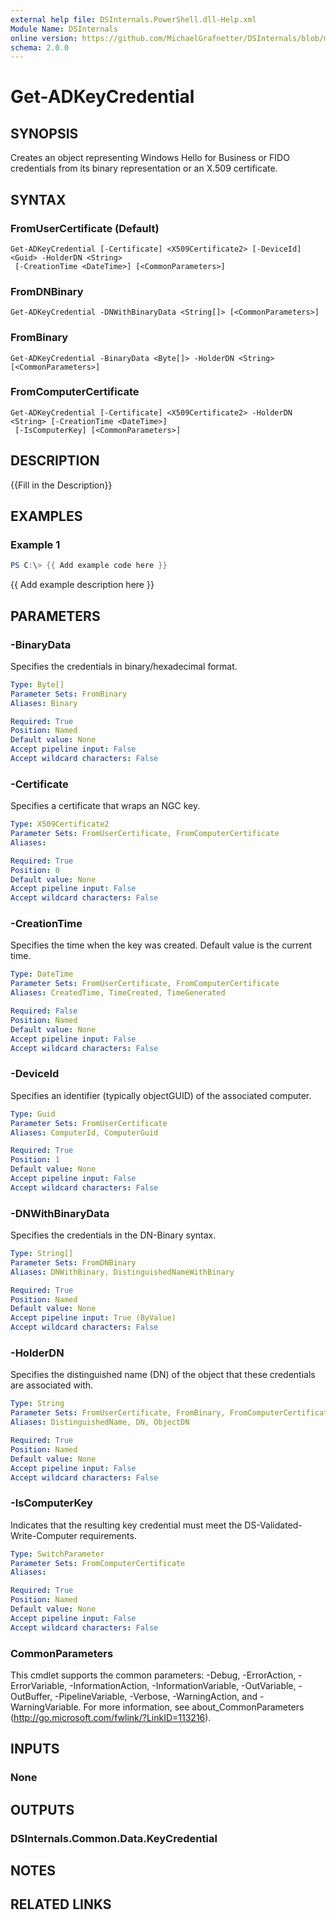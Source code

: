```yaml
---
external help file: DSInternals.PowerShell.dll-Help.xml
Module Name: DSInternals
online version: https://github.com/MichaelGrafnetter/DSInternals/blob/master/Documentation/PowerShell/Get-ADKeyCredential.md
schema: 2.0.0
---
```


# Get-ADKeyCredential

## SYNOPSIS
Creates an object representing Windows Hello for Business or FIDO credentials from its binary representation or an X.509 certificate.

## SYNTAX

### FromUserCertificate (Default)
```
Get-ADKeyCredential [-Certificate] <X509Certificate2> [-DeviceId] <Guid> -HolderDN <String>
 [-CreationTime <DateTime>] [<CommonParameters>]
```

### FromDNBinary
```
Get-ADKeyCredential -DNWithBinaryData <String[]> [<CommonParameters>]
```

### FromBinary
```
Get-ADKeyCredential -BinaryData <Byte[]> -HolderDN <String> [<CommonParameters>]
```

### FromComputerCertificate
```
Get-ADKeyCredential [-Certificate] <X509Certificate2> -HolderDN <String> [-CreationTime <DateTime>]
 [-IsComputerKey] [<CommonParameters>]
```

## DESCRIPTION
{{Fill in the Description}}

## EXAMPLES

### Example 1
```powershell
PS C:\> {{ Add example code here }}
```

{{ Add example description here }}

## PARAMETERS

### -BinaryData
Specifies the credentials in binary/hexadecimal format.

```yaml
Type: Byte[]
Parameter Sets: FromBinary
Aliases: Binary

Required: True
Position: Named
Default value: None
Accept pipeline input: False
Accept wildcard characters: False
```

### -Certificate
Specifies a certificate that wraps an NGC key.

```yaml
Type: X509Certificate2
Parameter Sets: FromUserCertificate, FromComputerCertificate
Aliases:

Required: True
Position: 0
Default value: None
Accept pipeline input: False
Accept wildcard characters: False
```

### -CreationTime
Specifies the time when the key was created. Default value is the current time.

```yaml
Type: DateTime
Parameter Sets: FromUserCertificate, FromComputerCertificate
Aliases: CreatedTime, TimeCreated, TimeGenerated

Required: False
Position: Named
Default value: None
Accept pipeline input: False
Accept wildcard characters: False
```

### -DeviceId
Specifies an identifier (typically objectGUID) of the associated computer.

```yaml
Type: Guid
Parameter Sets: FromUserCertificate
Aliases: ComputerId, ComputerGuid

Required: True
Position: 1
Default value: None
Accept pipeline input: False
Accept wildcard characters: False
```

### -DNWithBinaryData
Specifies the credentials in the DN-Binary syntax.

```yaml
Type: String[]
Parameter Sets: FromDNBinary
Aliases: DNWithBinary, DistinguishedNameWithBinary

Required: True
Position: Named
Default value: None
Accept pipeline input: True (ByValue)
Accept wildcard characters: False
```

### -HolderDN
Specifies the distinguished name (DN) of the object that these credentials are associated with.

```yaml
Type: String
Parameter Sets: FromUserCertificate, FromBinary, FromComputerCertificate
Aliases: DistinguishedName, DN, ObjectDN

Required: True
Position: Named
Default value: None
Accept pipeline input: False
Accept wildcard characters: False
```

### -IsComputerKey
Indicates that the resulting key credential must meet the DS-Validated-Write-Computer requirements.

```yaml
Type: SwitchParameter
Parameter Sets: FromComputerCertificate
Aliases:

Required: True
Position: Named
Default value: None
Accept pipeline input: False
Accept wildcard characters: False
```

### CommonParameters
This cmdlet supports the common parameters: -Debug, -ErrorAction, -ErrorVariable, -InformationAction, -InformationVariable, -OutVariable, -OutBuffer, -PipelineVariable, -Verbose, -WarningAction, and -WarningVariable. For more information, see about_CommonParameters (http://go.microsoft.com/fwlink/?LinkID=113216).

## INPUTS

### None
## OUTPUTS

### DSInternals.Common.Data.KeyCredential
## NOTES

## RELATED LINKS
